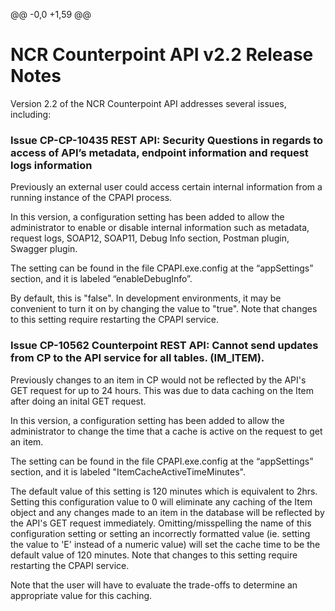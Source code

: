 @@ -0,0 +1,59 @@
# NCR Counterpoint API v2.2 Release Notes
Version 2.2 of the NCR Counterpoint API addresses several issues, including:

### Issue CP-CP-10435 REST API: Security Questions in regards to access of API’s metadata, endpoint information and request logs information
Previously an external user could access certain internal information from a running instance of the CPAPI process.

In this version, a configuration setting has been added to allow the administrator to enable or disable internal information such as metadata, request logs, SOAP12, SOAP11,  Debug Info section, Postman plugin, Swagger plugin. 

The setting can be found in the file CPAPI.exe.config at the “appSettings” section, and it is labeled “enableDebugInfo”.

By default, this is "false". In development environments, it may be convenient to turn it on by changing the value to "true". Note that changes to this setting require restarting the CPAPI service.

### Issue CP-10562 Counterpoint REST API: Cannot send updates from CP to the API service for all tables. (IM_ITEM).
Previously changes to an item in CP would not be reflected by the API's GET request for up to 24 hours. This was due to data caching on the Item after doing an inital GET request.

In this version, a configuration setting has been added to allow the administrator to change the time that a cache is active on the request to get an item.

The setting can be found in the file CPAPI.exe.config at the “appSettings” section, and it is labeled "ItemCacheActiveTimeMinutes".

The default value of this setting is 120 minutes which is equivalent to 2hrs. Setting this configuration value to 0 will eliminate any caching of the Item object and any changes made to an item in the database
will be reflected by the API's GET request immediately. Omitting/misspelling the name of this configuration setting or setting an incorrectly formatted value (ie. setting the value to 'E' instead of a numeric value) 
will set the cache time to be the default value of 120 minutes.  Note that changes to this setting require restarting the CPAPI service.

Note that the user will have to evaluate the trade-offs to determine an appropriate value for this caching. 



